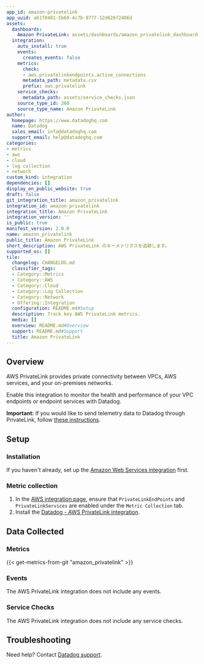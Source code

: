 ```yaml
---
app_id: amazon-privatelink
app_uuid: a61f0481-5b69-4c7b-9777-12d626f2486d
assets:
  dashboards:
    Amazon PrivateLink: assets/dashboards/amazon_privatelink_dashboard.json
  integration:
    auto_install: true
    events:
      creates_events: false
    metrics:
      check:
      - aws.privatelinkendpoints.active_connections
      metadata_path: metadata.csv
      prefix: aws.privatelink
    service_checks:
      metadata_path: assets/service_checks.json
    source_type_id: 360
    source_type_name: Amazon PrivateLink
author:
  homepage: https://www.datadoghq.com
  name: Datadog
  sales_email: info@datadoghq.com
  support_email: help@datadoghq.com
categories:
- metrics
- aws
- cloud
- log collection
- network
custom_kind: integration
dependencies: []
display_on_public_website: true
draft: false
git_integration_title: amazon_privatelink
integration_id: amazon-privatelink
integration_title: Amazon PrivateLink
integration_version: ''
is_public: true
manifest_version: 2.0.0
name: amazon_privatelink
public_title: Amazon PrivateLink
short_description: AWS PrivateLink のキーメトリクスを追跡します。
supported_os: []
tile:
  changelog: CHANGELOG.md
  classifier_tags:
  - Category::Metrics
  - Category::AWS
  - Category::Cloud
  - Category::Log Collection
  - Category::Network
  - Offering::Integration
  configuration: README.md#Setup
  description: Track key AWS PrivateLink metrics.
  media: []
  overview: README.md#Overview
  support: README.md#Support
  title: Amazon PrivateLink
---
```


<!--  SOURCED FROM https://github.com/DataDog/integrations-internal-core -->
## Overview

AWS PrivateLink provides private connectivity between VPCs, AWS services, and your on-premises networks.

Enable this integration to monitor the health and performance of your VPC endpoints or endpoint services with Datadog.

**Important:** If you would like to send telemetry data to Datadog through PrivateLink, follow [these instructions][1].

## Setup

### Installation

If you haven't already, set up the [Amazon Web Services integration][2] first.

### Metric collection

1. In the [AWS integration page][3], ensure that `PrivateLinkEndPoints` and `PrivateLinkServices` are enabled
   under the `Metric Collection` tab.
2. Install the [Datadog - AWS PrivateLink integration][4].

## Data Collected

### Metrics
{{< get-metrics-from-git "amazon_privatelink" >}}


### Events

The AWS PrivateLink integration does not include any events.

### Service Checks

The AWS PrivateLink integration does not include any service checks.

## Troubleshooting

Need help? Contact [Datadog support][6].

[1]: https://docs.datadoghq.com/ja/agent/guide/private-link/
[2]: https://docs.datadoghq.com/ja/integrations/amazon_web_services/
[3]: https://app.datadoghq.com/integrations/amazon-web-services
[4]: https://app.datadoghq.com/integrations/amazon-privatelink
[5]: https://github.com/DataDog/dogweb/blob/prod/integration/amazon_privatelink/amazon_privatelink_metadata.csv
[6]: https://docs.datadoghq.com/ja/help/